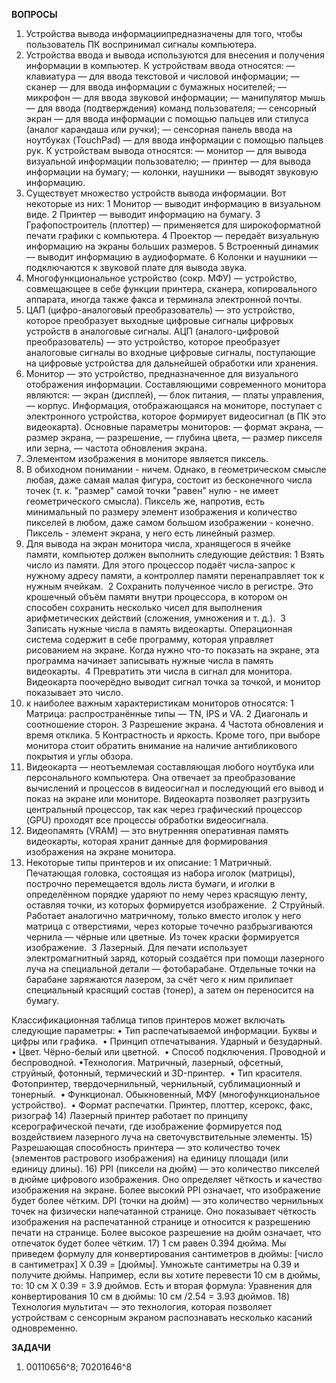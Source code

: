 **ВОПРОСЫ**

1) Устройства вывода информациипредназначены для того, чтобы пользователь ПК воспринимал сигналы компьютера.
2) Устройства ввода и вывода используются для внесения и получения информации в компьютер.
К устройствам ввода относятся:
— клавиатура — для ввода текстовой и числовой информации;
— сканер — для ввода информации с бумажных носителей;
— микрофон — для ввода звуковой информации;
— манипулятор мышь — для ввода (подтверждения) команд пользователя;
— сенсорный экран — для ввода информации с помощью пальцев или стилуса (аналог карандаша или ручки);
— сенсорная панель ввода на ноутбуках (TouchPad) — для ввода информации с помощью пальцев рук.
К устройствам вывода относятся:
— монитор — для вывода визуальной информации пользователю;
— принтер — для вывода информации на бумагу;
— колонки, наушники — выводят звуковую информацию.
3) Существует множество устройств вывода информации. Вот некоторые из них:
 1 Монитор — выводит информацию в визуальном виде.
 2 Принтер — выводит информацию на бумагу.
 3 Графопостроитель (плоттер) — применяется для широкоформатной печати графики с компьютера.
 4 Проектор — передаёт визуальную информацию на экраны больших размеров.
 5 Встроенный динамик — выводит информацию в аудиоформате.
 6 Колонки и наушники — подключаются к звуковой плате для вывода звука.
4) Многофункциональное устройство (сокр. МФУ) — устройство, совмещающее в себе функции принтера, сканера, копировального аппарата, иногда также факса и терминала электронной почты.
5) ЦАП (цифро-аналоговый преобразователь) — это устройство, которое преобразует выходные цифровые сигналы цифровых устройств в аналоговые сигналы.
АЦП (аналого-цифровой преобразователь) — это устройство, которое преобразует аналоговые сигналы во входные цифровые сигналы, поступающие на цифровые устройства для дальнейшей обработки или хранения.
6) Монитор — это устройство, предназначенное для визуального отображения информации.
Составляющими современного монитора являются:
— экран (дисплей),
— блок питания,
— платы управления,
— корпус.
Информация, отображающаяся на мониторе, поступает с электронного устройства, которое формирует видеосигнал (в ПК это видеокарта).
Основные параметры мониторов:
— формат экрана,
— размер экрана,
— разрешение,
— глубина цвета,
— размер пикселя или зерна,
— частота обновления экрана.
7) Элементом изображения в мониторе является пиксель.
8) В обиходном понимании - ничем. Однако, в геометрическом смысле любая, даже самая малая фигура, состоит из бесконечного числа точек (т. к. "размер" самой точки "равен" нулю - не имеет геометрического смысла). Пиксель же, напротив, есть минимальный по размеру элемент изображения и количество пикселей в любом, даже самом большом изображении - конечно. Пиксель - элемент экрана, у него есть линейный размер.
9) Для вывода на экран монитора числа, хранящегося в ячейке памяти, компьютер должен выполнить следующие действия:
 1 Взять число из памяти. Для этого процессор подаёт числа-запрос к нужному адресу памяти, а контроллер памяти перенаправляет ток к нужным ячейкам. 
 2 Сохранить полученное число в регистре. Это крошечный объём памяти внутри процессора, в котором он способен сохранить несколько чисел для выполнения арифметических действий (сложения, умножения и т. д.). 
 3 Записать нужные числа в память видеокарты. Операционная система содержит в себе программу, которая управляет рисованием на экране. Когда нужно что-то показать на экране, эта программа начинает записывать нужные числа в память видеокарты. 
 4 Превратить эти числа в сигнал для монитора. Видеокарта поочерёдно выводит сигнал точка за точкой, и монитор показывает это число. 
10) к наиболее важным характеристикам мониторов относятся:
 1 Матрица: распространённые типы — TN, IPS и VA.
 2 Диагональ и соотношение сторон.
 3 Разрешение экрана.
 4 Частота обновления и время отклика.
 5 Контрастность и яркость.
Кроме того, при выборе монитора стоит обратить внимание на наличие антибликового покрытия и углы обзора.
11) Видеокарта — неотъемлемая составляющая любого ноутбука или персонального компьютера.
Она отвечает за преобразование вычислений и процессов в видеосигнал и последующий его вывод и показ на экране или мониторе.
Видеокарта позволяет разгрузить центральный процессор, так как через графический процессор (GPU) проходят все процессы обработки видеосигнала.
12) Видеопамять (VRAM) — это внутренняя оперативная память видеокарты, которая хранит данные для формирования изображения на экране монитора.
13) Некоторые типы принтеров и их описание:
 1 Матричный. Печатающая головка, состоящая из набора иголок (матрицы), построчно перемещается вдоль листа бумаги, и иголки в определённом порядке ударяют по нему через красящую ленту, оставляя точки, из которых формируется изображение. 
 2 Струйный. Работает аналогично матричному, только вместо иголок у него матрица с отверстиями, через которые точечно разбрызгиваются чернила — чёрные или цветные. Из точек краски формируется изображение. 
 3 Лазерный. Для печати использует электромагнитный заряд, который создаётся при помощи лазерного луча на специальной детали — фотобарабане. Отдельные точки на барабане заряжаются лазером, за счёт чего к ним прилипает специальный красящий состав (тонер), а затем он переносится на бумагу. 

Классификационная таблица типов принтеров может включать следующие параметры:
 • Тип распечатываемой информации. Буквы и цифры или графика. 
 • Принцип отпечатывания. Ударный и безударный. 
 • Цвет. Чёрно-белый или цветной. 
 • Способ подключения. Проводной и беспроводной.
 •Технология. Матричный, лазерный, офсетный, струйный, фотонный, термический и 3D-принтер. 
 • Тип красителя. Фотопринтер, твердочернильный, чернильный, сублимационный и тонерный. 
 • Функционал. Обыкновенный, МФУ (многофункциональное устройство). 
 • Формат распечатки. Принтер, плоттер, ксерокс, факс, ризограф
14) Лазерный принтер работает по принципу ксерографической печати, где изображение формируется под воздействием лазерного луча на светочувствительные элементы.
15) Разрешающая способность принтера — это количество точек (элементов растрового изображения) на единицу площади (или единицу длины).
16) PPI (пиксели на дюйм) — это количество пикселей в дюйме цифрового изображения. Оно определяет чёткость и качество изображения на экране. Более высокий PPI означает, что изображение будет более чётким.
DPI (точки на дюйм) — это количество чернильных точек на физически напечатанной странице. Оно показывает чёткость изображения на распечатанной странице и относится к разрешению печати на странице. Более высокое разрешение на дюйм означает, что отпечаток будет более чётким.
17) 1 см равен 0.394 дюйма. Мы приведем формулу для конвертирования сантиметров в дюймы: [число в сантиметрах] X 0.39 = [дюймы]. Умножьте сантиметры на 0.39 и получите дюймы. Например, если вы хотите перевести 10 см в дюймы, то: 10 см X 0.39 = 3.9 дюймов. Есть и вторая формула: Уравнения для конвертирования 10 см в дюймы: 10 см /2.54 = 3.93 дюймов.
18) Технология мультитач — это технология, которая позволяет устройствам с сенсорным экраном распознавать несколько касаний одновременно.

**ЗАДАЧИ**

1) 00110656^8; 70201646^8